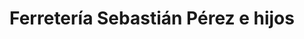 ---
title: "Ferretería Sebastián Pérez e hijos"
url: /santa-barbara-de-casa/ferreteria-sebastian-perez-e-hijos/
shop: Eisenwaren
---